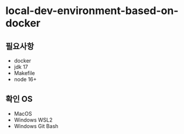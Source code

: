 # local-dev-environment-based-on-docker

## 필요사항

- docker
- jdk 17
- Makefile
- node 16+

## 확인 OS

- MacOS
- Windows WSL2
- Windows Git Bash
